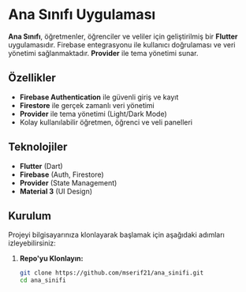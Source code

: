 # Ana Sınıfı Uygulaması

**Ana Sınıfı**, öğretmenler, öğrenciler ve veliler için geliştirilmiş bir **Flutter** uygulamasıdır. Firebase entegrasyonu ile kullanıcı doğrulaması ve veri yönetimi sağlanmaktadır. **Provider** ile tema yönetimi sunar.

## Özellikler
- **Firebase Authentication** ile güvenli giriş ve kayıt
- **Firestore** ile gerçek zamanlı veri yönetimi
- **Provider** ile tema yönetimi (Light/Dark Mode)
- Kolay kullanılabilir öğretmen, öğrenci ve veli panelleri

## Teknolojiler
- **Flutter** (Dart)
- **Firebase** (Auth, Firestore)
- **Provider** (State Management)
- **Material 3** (UI Design)

## Kurulum

Projeyi bilgisayarınıza klonlayarak başlamak için aşağıdaki adımları izleyebilirsiniz:

1. **Repo'yu Klonlayın:**
   ```bash
   git clone https://github.com/mserif21/ana_sinifi.git
   cd ana_sinifi
